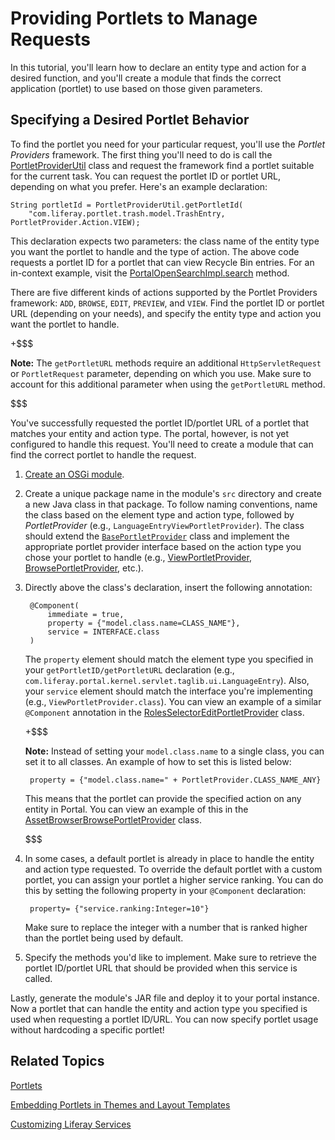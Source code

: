 # Providing Portlets to Manage Requests [](id=providing-portlets-to-manage-requests)

In this tutorial, you'll learn how to declare an entity type and action for a
desired function, and you'll create a module that finds the correct application
(portlet) to use based on those given parameters.

## Specifying a Desired Portlet Behavior [](id=specifying-a-desired-portlet-behavior)

To find the portlet you need for your particular request, you'll use the
*Portlet Providers* framework. The first thing you'll need to do is call the
[PortletProviderUtil](https://github.com/liferay/liferay-portal/blob/master/portal-kernel/src/com/liferay/portal/kernel/portlet/PortletProviderUtil.java)
class and request the framework find a portlet suitable for the current task.
You can request the portlet ID or portlet URL, depending on what you prefer.
Here's an example declaration:

    String portletId = PortletProviderUtil.getPortletId(
        "com.liferay.portlet.trash.model.TrashEntry, PortletProvider.Action.VIEW);

This declaration expects two parameters: the class name of the entity type you
want the portlet to handle and the type of action. The above code requests a
portlet ID for a portlet that can view Recycle Bin entries. For an in-context
example, visit the
[PortalOpenSearchImpl.search](https://github.com/liferay/liferay-portal/blob/master/portal-impl/src/com/liferay/portal/search/PortalOpenSearchImpl.java)
method.

There are five different kinds of actions supported by the Portlet Providers
framework: `ADD`, `BROWSE`, `EDIT`, `PREVIEW`, and `VIEW`. Find the portlet ID
or portlet URL (depending on your needs), and specify the entity type and action
you want the portlet to handle.

+$$$

**Note:** The `getPortletURL` methods require an additional `HttpServletRequest`
or `PortletRequest` parameter, depending on which you use. Make sure to account
for this additional parameter when using the `getPortletURL` method.

$$$

You've successfully requested the portlet ID/portlet URL of a portlet that
matches your entity and action type. The portal, however, is not yet configured
to handle this request. You'll need to create a module that can find the correct 
portlet to handle the request.

1. [Create an OSGi module](/develop/tutorials/-/knowledge_base/7-0/starting-module-development#creating-a-module).

2. Create a unique package name in the module's `src` directory and create a
   new Java class in that package. To follow naming conventions, name the class
   based on the element type and action type, followed by *PortletProvider*
   (e.g., `LanguageEntryViewPortletProvider`). The class should extend the
   [`BasePortletProvider`](https://github.com/liferay/liferay-portal/blob/master/portal-kernel/src/com/liferay/portal/kernel/portlet/BasePortletProvider.java)
   class and implement the appropriate portlet provider interface based on the
   action type you chose your portlet to handle (e.g.,
   [ViewPortletProvider](https://github.com/liferay/liferay-portal/blob/master/portal-kernel/src/com/liferay/portal/kernel/portlet/ViewPortletProvider.java),
   [BrowsePortletProvider](https://github.com/liferay/liferay-portal/blob/master/portal-kernel/src/com/liferay/portal/kernel/portlet/BrowsePortletProvider.java),
   etc.).

3. Directly above the class's declaration, insert the following annotation:

        @Component(
            immediate = true,
            property = {"model.class.name=CLASS_NAME"},
            service = INTERFACE.class
        )

    The `property` element should match the element type you specified in your
    `getPortletID/getPortletURL` declaration (e.g.,
    `com.liferay.portal.kernel.servlet.taglib.ui.LanguageEntry`). Also, your
    `service` element should match the interface you're implementing (e.g.,
    `ViewPortletProvider.class`). You can view an example of a similar
    `@Component` annotation in the
    [RolesSelectorEditPortletProvider](https://github.com/liferay/liferay-portal/blob/master/modules/apps/foundation/roles/roles-selector-web/src/main/java/com/liferay/roles/selector/web/portlet/RolesSelectorEditPortletProvider.java)
    class.

    +$$$

    **Note:** Instead of setting your `model.class.name` to a single class, you
    can set it to all classes. An example of how to set this is listed below:

        property = {"model.class.name=" + PortletProvider.CLASS_NAME_ANY}

    This means that the portlet can provide the specified action on any entity
    in Portal. You can view an example of this in the
    [AssetBrowserBrowsePortletProvider](https://github.com/liferay/liferay-portal/blob/master/modules/apps/web-experience/asset/asset-browser-web/src/main/java/com/liferay/asset/browser/web/portlet/AssetBrowserBrowsePortletProvider.java)
    class.

    $$$

4. In some cases, a default portlet is already in place to handle the entity
   and action type requested. To override the default portlet with a custom
   portlet, you can assign your portlet a higher service ranking. You can do
   this by setting the following property in your `@Component` declaration:

        property= {"service.ranking:Integer=10"}

    Make sure to replace the integer with a number that is ranked higher than
    the portlet being used by default. 

5. Specify the methods you'd like to implement. Make sure to retrieve the
   portlet ID/portlet URL that should be provided when this service is called.

Lastly, generate the module's JAR file and deploy it to your portal instance.
Now a portlet that can handle the entity and action type you specified is used
when requesting a portlet ID/URL. You can now specify portlet usage without
hardcoding a specific portlet!

## Related Topics [](id=related-topics)

[Portlets](/develop/tutorials/-/knowledge_base/7-0/portlets)

[Embedding Portlets in Themes and Layout Templates](/develop/tutorials/-/knowledge_base/7-0/embedding-portlets-in-themes-and-layout-templates)

[Customizing Liferay Services](/develop/tutorials/-/knowledge_base/7-0/customizing-liferay-services-service-wrappers)
